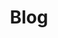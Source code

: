 ---
title: "Blog"
summary: "On my blog I write about my projects, programming, and sports. Enjoy reading!"
---